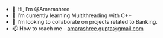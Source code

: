- 👋 Hi, I’m @Amarashree
- 🌱 I’m currently learning Multithreading with C++
- 💞️ I’m looking to collaborate on projects related to Banking.
- 📫 How to reach me - amarashree.gupta@gmail.com

<!---
Amarashree/Amarashree is a ✨ special ✨ repository because its `README.md` (this file) appears on your GitHub profile.
You can click the Preview link to take a look at your changes.
--->
